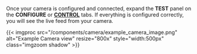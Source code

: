 Once your camera is configured and connected, expand the **TEST** panel on the **CONFIGURE** or [**CONTROL**](/manage/troubleshoot/teleoperate/default-interface/#web-ui) tabs.
If everything is configured correctly, you will see the live feed from your camera.

{{< imgproc src="/components/camera/example_camera_image.png" alt="Example Camera view" resize="800x" style="width:500px" class="imgzoom shadow" >}}

